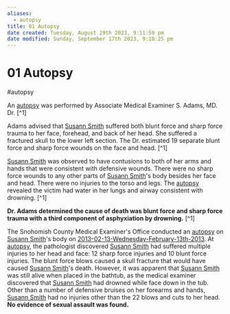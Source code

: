 ```yaml
---
aliases:
  - autopsy
title: 01 Autopsy
date created: Tuesday, August 29th 2023, 9:11:59 pm
date modified: Sunday, September 17th 2023, 9:18:25 pm
---
```


# 01 Autopsy

#autopsy

An [autopsy](../../60-to-69-Evidence/62-Forensic/01%20Autopsy.md) was performed by Associate Medical Examiner S. Adams, MD. Dr. [^1]

Adams advised that [Susann Smith](../../70-to-79-People/71-Victims/01%20Susann%20Smith.md) suffered both blunt force and sharp force trauma to her face, forehead, and back of her head. She suffered a fractured skull to the lower left section. The Dr. estimated 19 separate blunt force and sharp force wounds on the face and head. [^1]

[Susann Smith](../../70-to-79-People/71-Victims/01%20Susann%20Smith.md) was observed to have contusions to both of her arms and hands that were consistent with defensive wounds. There were no sharp force wounds to any other parts of [Susann Smith](../../70-to-79-People/71-Victims/01%20Susann%20Smith.md)'s body besides her face and head. There were no injuries to the torso and legs. The [autopsy](../../60-to-69-Evidence/62-Forensic/01%20Autopsy.md) revealed the victim had water in her lungs and airway consistent with drowning. [^1]

**Dr. Adams determined the cause of death was blunt force and sharp force trauma with a third component of asphyxiation by drowning.** [^1]

The Snohomish County Medical Examiner's Office conducted an [autopsy](../../60-to-69-Evidence/62-Forensic/01%20Autopsy.md) on [Susann Smith](../../70-to-79-People/71-Victims/01%20Susann%20Smith.md)'s body on [2013-02-13-Wednesday-February-13th-2013](../../10-to-19-Case-Dates/12-Crime-Dates/2013-02-13-Wednesday-February-13th-2013.md). At [autopsy](../../60-to-69-Evidence/62-Forensic/01%20Autopsy.md), the pathologist discovered [Susann Smith](../../70-to-79-People/71-Victims/01%20Susann%20Smith.md) had suffered multiple injuries to her head and face: 12 sharp force injuries and 10 blunt force injuries. The blunt force blows caused a skull fracture that would have caused [Susann Smith](../../70-to-79-People/71-Victims/01%20Susann%20Smith.md)'s death. However, it was apparent that [Susann Smith](../../70-to-79-People/71-Victims/01%20Susann%20Smith.md) was still alive when placed in the bathtub, as the medical examiner discovered that [Susann Smith](../../70-to-79-People/71-Victims/01%20Susann%20Smith.md) had drowned while face down in the tub. Other than a number of defensive bruises on her forearms and hands, [Susann Smith](../../70-to-79-People/71-Victims/01%20Susann%20Smith.md) had no injuries other than the 22 blows and cuts to her head. **No evidence of sexual assault was found.**

